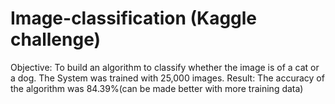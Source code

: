 # Image-classification (Kaggle challenge)

 Objective: To build an algorithm to classify whether the image is of a cat or a dog.
 The System was trained with 25,000 images.
 Result: The accuracy of the algorithm was 84.39%(can be made better with more training data)

